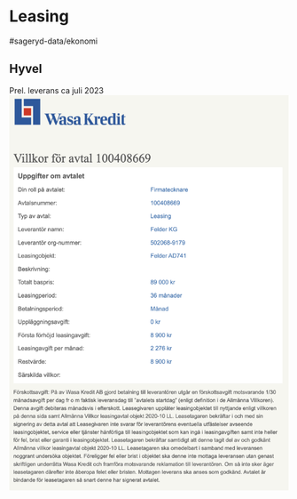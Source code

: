# Leasing

#sageryd-data/ekonomi


## Hyvel
Prel. leverans ca juli 2023
![](Leasing/E2ACF631-578A-43BD-8561-A914B29C5A0C.png)